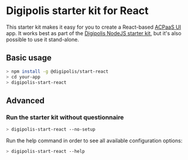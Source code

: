 # Digipolis starter kit for React

This starter kit makes it easy for you to create a React-based [ACPaaS UI](https://acpaas-ui.digipolis.be) app. It works best as part of the [Digipolis NodeJS starter kit](https://github.com/digipolisantwerp/starter-kit_app_nodejs), but it's also possible to use it stand-alone.

## Basic usage

```sh
> npm install -g @digipolis/start-react
> cd your-app
> digipolis-start-react
```

## Advanced

### Run the starter kit without questionnaire

```sh
> digipolis-start-react --no-setup
```

Run the help command in order to see all available configuration options:

```sh
> digipolis-start-react --help
```
